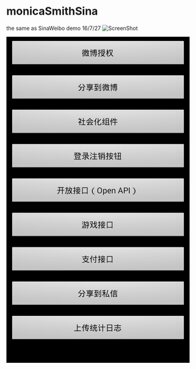 # monicaSmithSina
the same as SinaWeibo demo 16/7/27 ![ScreenShot](https://encrypted-tbn3.gstatic.com/images?q=tbn:ANd9GcRcYDTnpx4EzXkx1kRQ_XFY0RD8NFpNlgKQQLRU6C2EiM40iKVjEw)

![ScreenShot](1.png)

